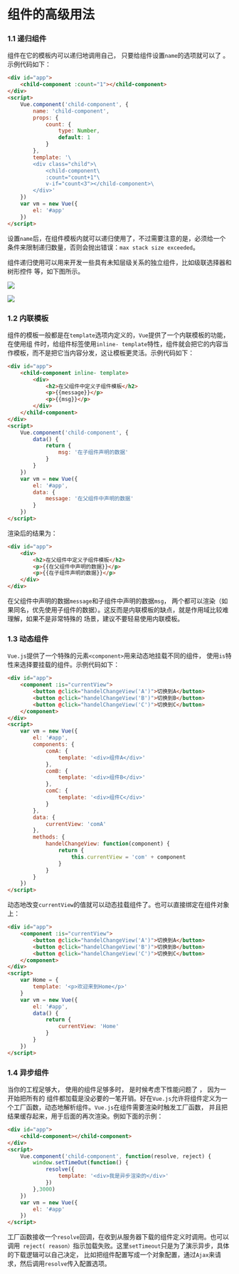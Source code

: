# 组件的高级用法

### 1.1 递归组件

组件在它的模板内可以递归地调用自己， 只要给组件设置` name `的选项就可以了 。示例代码如下：

```html
<div id="app">
    <child-component :count="1"></child-component>
</div>
<script>
    Vue.component('child-component', {
        name: 'child-component',
        props: {
            count: {
                type: Number,
                default: 1
            }
        },
        template: '\
        <div class="child">\
            <child-component\
            :count="count+1"\
            v-if="count<3"></child-component>\
        </div>'
    })
    var vm = new Vue({
        el: '#app'
    })
</script>
```
设置` name `后，在组件模板内就可以递归使用了，不过需要注意的是，必须给一个条件来限制递归数量，否则会抛出错误：` max stack size exceeded `。 

组件递归使用可以用来开发一些具有未知层级关系的独立组件，比如级联选择器和树形控件 等，如下图所示。

![](https://ws1.sinaimg.cn/large/006rYhJMgy1g2dhbgg2fpj31500hpn76.jpg)

![](https://ws1.sinaimg.cn/large/006rYhJMgy1g2dhcpmq49j31650dbjzh.jpg)

### 1.2 内联模板

组件的模板一般都是在` template `选项内定义的，` Vue `提供了一个内联模板的功能，在使用组 件时，给组件标签使用` inline- template `特性，组件就会把它的内容当作模板，而不是把它当内容分发，这让模板更灵活。示例代码如下：
```html
<div id="app">
    <child-component inline- template>
        <div>
            <h2>在父组件中定义子组件模板</h2>
            <p>{{message}}</p>
            <p>{{msg}}</p>
        </div>
    </child-component>
</div>
<script>
    Vue.component('child-component', {
        data() {
            return {
                msg: '在子组件声明的数据'
            }
        }
    })
    var vm = new Vue({
        el: '#app',
        data: {
            message: '在父组件中声明的数据'
        }
    })
</script>
```

渲染后的结果为：
```html
<div id="app">
    <div>
        <h2>在父组件中定义子组件模板</h2>
        <p>{{在父组件中声明的数据}}</p>
        <p>{{在子组件声明的数据}}</p>
    </div>
</div>
```
在父组件中声明的数据` message `和子组件中声明的数据` msg `， 两个都可以渲染（如果同名，优先使用子组件的数据）。这反而是内联模板的缺点，就是作用域比较难理解，如果不是非常特殊的 场景，建议不要轻易使用内联模板。

### 1.3 动态组件

` Vue.js `提供了一个特殊的元素` <component> `用来动态地挂载不同的组件， 使用` is `特性来选择要挂载的组件。示例代码如下：

```html
<div id="app">
    <component :is="currentView">
        <button @click="handelChangeView('A')">切换到A</button>
        <button @click="handelChangeView('B')">切换到B</button>
        <button @click="handelChangeView('C')">切换到C</button>
    </component>
</div>
<script>
    var vm = new Vue({
        el: '#app',
        components: {
            comA: {
                template: '<div>组件A</div>'
            },
            comB: {
                template: '<div>组件B</div>'
            },
            comC: {
                template: '<div>组件C</div>'
            }
        },
        data: {
            currentView: 'comA'
        },
        methods: {
            handelChangeView: function(component) {
                return {
                    this.currentView = 'com' + component
                }
            }
        }
    })
</script>
```
动态地改变` currentView `的值就可以动态挂载组件了。也可以直接绑定在组件对象上：
```html
<div id="app">
    <component :is="currentView">
        <button @click="handelChangeView('A')">切换到A</button>
        <button @click="handelChangeView('B')">切换到B</button>
        <button @click="handelChangeView('C')">切换到C</button>
    </component>
</div>
<script>
    var Home = {
        template: '<p>欢迎来到Home</p>'
    }
    var vm = new Vue({
        el: '#app',
        data() {
            return {
                currentView: 'Home'
            }
        }
    })
</script>
```
### 1.4 异步组件

当你的工程足够大， 使用的组件足够多时， 是时候考虑下性能问题了 ， 因为一开始把所有的 组件都加载是没必要的一笔开销。好在` Vue.js `允许将组件定义为一个工厂函数，动态地解析组件。` Vue.js `在组件需要渲染时触发工厂函数， 并且把结果缓存起来，用于后面的再次渲染。例如下面的示例：

```html
<div id="app">
    <child-component></child-component>
</div>
<script>
    Vue.component('child-component', function(resolve, reject) {
        window.setTimeOut(function() {
            resolve({
                template: '<div>我是异步渲染的</div>'
            })
        },3000)
    })
    var vm = new Vue({
        el: '#app'
    })
</script>
```
工厂函数接收一个` resolve `回调，在收到从服务器下载的组件定义时调用。也可以调用` reject( reason）`指示加载失败。这里` setTimeout `只是为了演示异步，具体的下载逻辑可以自己决定， 比如把组件配置写成一个对象配置，通过` Ajax `来请求，然后调用` resolve `传入配置选项。